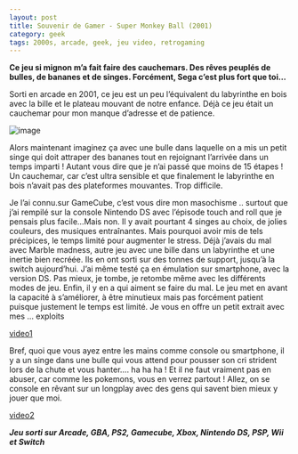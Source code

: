```yaml
---
layout: post
title: Souvenir de Gamer - Super Monkey Ball (2001)
category: geek
tags: 2000s, arcade, geek, jeu video, retrogaming
---
```


**Ce jeu si mignon m’a fait faire des cauchemars. Des rêves peuplés de bulles, de bananes et de singes. Forcément, Sega c’est plus fort que toi…**

Sorti en arcade en 2001, ce jeu est un peu l’équivalent du labyrinthe en bois avec la bille et le plateau mouvant de notre enfance. Déjà ce jeu était un cauchemar pour mon manque d’adresse et de patience.

![image](https://cheziceman.files.wordpress.com/2020/05/labyrinthebille.jpeg?w=281)

Alors maintenant imaginez ça avec une bulle dans laquelle on a mis un petit singe qui doit attraper des bananes tout en rejoignant l’arrivée dans un temps imparti ! Autant vous dire que je n’ai passé que moins de 15 étapes ! Un cauchemar, car c’est ultra sensible et que finalement le labyrinthe en bois n’avait pas des plateformes mouvantes. Trop difficile.

Je l’ai connu.sur GameCube, c’est vous dire mon masochisme .. surtout que j’ai rempilé sur la console Nintendo DS avec l’épisode touch and roll que je pensais plus facile…Mais non. Il y avait pourtant 4 singes au choix, de jolies couleurs, des musiques entraînantes. Mais pourquoi avoir mis de tels précipices, le temps limité pour augmenter le stress. Déjà j’avais du mal avec Marble madness, autre jeu avec une bille dans un labyrinthe et une inertie bien recréée. Ils en ont sorti sur des tonnes de support, jusqu’à la switch aujourd’hui. J’ai même testé ça en émulation sur smartphone, avec la version DS. Pas mieux, je tombe, je retombe même avec les différents modes de jeu. Enfin, il y en a qui aiment se faire du mal. Le jeu met en avant la capacité à s’améliorer, à être minutieux mais pas forcément patient puisque justement le temps est limité. Je vous en offre un petit extrait avec mes … exploits

[video1](https://videos.pair2jeux.tube/videos/watch/d09219f6-30a0-402d-8419-e568cdfefb25)

Bref, quoi que vous ayez entre les mains comme console ou smartphone, il y a un singe dans une bulle qui vous attend pour pousser son cri strident lors de la chute et vous hanter…. ha ha ha ! Et il ne faut vraiment pas en abuser, car comme les pokemons, vous en verrez partout ! Allez, on se console en rêvant sur un longplay avec des gens qui savent bien mieux y jouer que moi.

[video2](https://youtu.be/Uvt_d9LemKM)

***Jeu sorti sur Arcade, GBA, PS2, Gamecube, Xbox, Nintendo DS, PSP, Wii et Switch***
